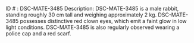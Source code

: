 ID # : DSC-MATE-3485
Description: DSC-MATE-3485 is a male rabbit, standing roughly 30 cm tall and weighing approximately 2 kg. DSC-MATE-3485 possesses distinctive red clown eyes, which emit a faint glow in low light conditions. DSC-MATE-3485 is also regularly observed wearing a police cap and a red scarf. 